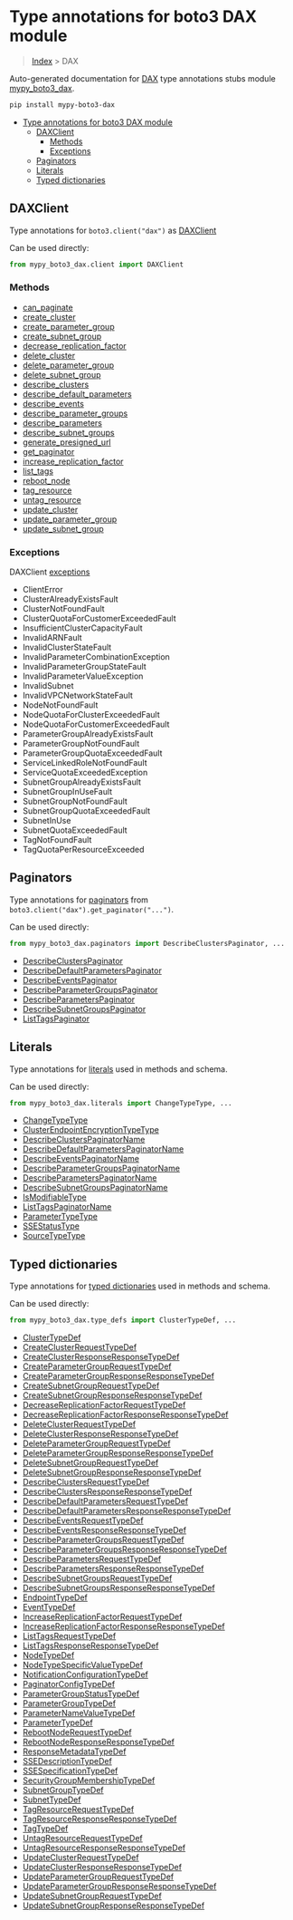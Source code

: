 # Type annotations for boto3 DAX module

> [Index](..) > DAX

Auto-generated documentation for
[DAX](https://boto3.amazonaws.com/v1/documentation/api/latest/reference/services/dax.html#DAX)
type annotations stubs module
[mypy_boto3_dax](https://pypi.org/project/mypy-boto3-dax/).

```bash
pip install mypy-boto3-dax
```

- [Type annotations for boto3 DAX module](#type-annotations-for-boto3-dax-module)
  - [DAXClient](#daxclient)
    - [Methods](#methods)
    - [Exceptions](#exceptions)
  - [Paginators](#paginators)
  - [Literals](#literals)
  - [Typed dictionaries](#typed-dictionaries)

## DAXClient

Type annotations for `boto3.client("dax")` as [DAXClient](./client.md)

Can be used directly:

```python
from mypy_boto3_dax.client import DAXClient
```

### Methods

- [can_paginate](./client.md#can_paginate)
- [create_cluster](./client.md#create_cluster)
- [create_parameter_group](./client.md#create_parameter_group)
- [create_subnet_group](./client.md#create_subnet_group)
- [decrease_replication_factor](./client.md#decrease_replication_factor)
- [delete_cluster](./client.md#delete_cluster)
- [delete_parameter_group](./client.md#delete_parameter_group)
- [delete_subnet_group](./client.md#delete_subnet_group)
- [describe_clusters](./client.md#describe_clusters)
- [describe_default_parameters](./client.md#describe_default_parameters)
- [describe_events](./client.md#describe_events)
- [describe_parameter_groups](./client.md#describe_parameter_groups)
- [describe_parameters](./client.md#describe_parameters)
- [describe_subnet_groups](./client.md#describe_subnet_groups)
- [generate_presigned_url](./client.md#generate_presigned_url)
- [get_paginator](./client.md#get_paginator)
- [increase_replication_factor](./client.md#increase_replication_factor)
- [list_tags](./client.md#list_tags)
- [reboot_node](./client.md#reboot_node)
- [tag_resource](./client.md#tag_resource)
- [untag_resource](./client.md#untag_resource)
- [update_cluster](./client.md#update_cluster)
- [update_parameter_group](./client.md#update_parameter_group)
- [update_subnet_group](./client.md#update_subnet_group)

### Exceptions

DAXClient [exceptions](./client.md#exceptions)

- ClientError
- ClusterAlreadyExistsFault
- ClusterNotFoundFault
- ClusterQuotaForCustomerExceededFault
- InsufficientClusterCapacityFault
- InvalidARNFault
- InvalidClusterStateFault
- InvalidParameterCombinationException
- InvalidParameterGroupStateFault
- InvalidParameterValueException
- InvalidSubnet
- InvalidVPCNetworkStateFault
- NodeNotFoundFault
- NodeQuotaForClusterExceededFault
- NodeQuotaForCustomerExceededFault
- ParameterGroupAlreadyExistsFault
- ParameterGroupNotFoundFault
- ParameterGroupQuotaExceededFault
- ServiceLinkedRoleNotFoundFault
- ServiceQuotaExceededException
- SubnetGroupAlreadyExistsFault
- SubnetGroupInUseFault
- SubnetGroupNotFoundFault
- SubnetGroupQuotaExceededFault
- SubnetInUse
- SubnetQuotaExceededFault
- TagNotFoundFault
- TagQuotaPerResourceExceeded

## Paginators

Type annotations for [paginators](./paginators.md) from
`boto3.client("dax").get_paginator("...")`.

Can be used directly:

```python
from mypy_boto3_dax.paginators import DescribeClustersPaginator, ...
```

- [DescribeClustersPaginator](./paginators.md#describeclusterspaginator)
- [DescribeDefaultParametersPaginator](./paginators.md#describedefaultparameterspaginator)
- [DescribeEventsPaginator](./paginators.md#describeeventspaginator)
- [DescribeParameterGroupsPaginator](./paginators.md#describeparametergroupspaginator)
- [DescribeParametersPaginator](./paginators.md#describeparameterspaginator)
- [DescribeSubnetGroupsPaginator](./paginators.md#describesubnetgroupspaginator)
- [ListTagsPaginator](./paginators.md#listtagspaginator)

## Literals

Type annotations for [literals](./literals.md) used in methods and schema.

Can be used directly:

```python
from mypy_boto3_dax.literals import ChangeTypeType, ...
```

- [ChangeTypeType](./literals.md#changetypetype)
- [ClusterEndpointEncryptionTypeType](./literals.md#clusterendpointencryptiontypetype)
- [DescribeClustersPaginatorName](./literals.md#describeclusterspaginatorname)
- [DescribeDefaultParametersPaginatorName](./literals.md#describedefaultparameterspaginatorname)
- [DescribeEventsPaginatorName](./literals.md#describeeventspaginatorname)
- [DescribeParameterGroupsPaginatorName](./literals.md#describeparametergroupspaginatorname)
- [DescribeParametersPaginatorName](./literals.md#describeparameterspaginatorname)
- [DescribeSubnetGroupsPaginatorName](./literals.md#describesubnetgroupspaginatorname)
- [IsModifiableType](./literals.md#ismodifiabletype)
- [ListTagsPaginatorName](./literals.md#listtagspaginatorname)
- [ParameterTypeType](./literals.md#parametertypetype)
- [SSEStatusType](./literals.md#ssestatustype)
- [SourceTypeType](./literals.md#sourcetypetype)

## Typed dictionaries

Type annotations for [typed dictionaries](./type_defs.md) used in methods and
schema.

Can be used directly:

```python
from mypy_boto3_dax.type_defs import ClusterTypeDef, ...
```

- [ClusterTypeDef](./type_defs.md#clustertypedef)
- [CreateClusterRequestTypeDef](./type_defs.md#createclusterrequesttypedef)
- [CreateClusterResponseResponseTypeDef](./type_defs.md#createclusterresponseresponsetypedef)
- [CreateParameterGroupRequestTypeDef](./type_defs.md#createparametergrouprequesttypedef)
- [CreateParameterGroupResponseResponseTypeDef](./type_defs.md#createparametergroupresponseresponsetypedef)
- [CreateSubnetGroupRequestTypeDef](./type_defs.md#createsubnetgrouprequesttypedef)
- [CreateSubnetGroupResponseResponseTypeDef](./type_defs.md#createsubnetgroupresponseresponsetypedef)
- [DecreaseReplicationFactorRequestTypeDef](./type_defs.md#decreasereplicationfactorrequesttypedef)
- [DecreaseReplicationFactorResponseResponseTypeDef](./type_defs.md#decreasereplicationfactorresponseresponsetypedef)
- [DeleteClusterRequestTypeDef](./type_defs.md#deleteclusterrequesttypedef)
- [DeleteClusterResponseResponseTypeDef](./type_defs.md#deleteclusterresponseresponsetypedef)
- [DeleteParameterGroupRequestTypeDef](./type_defs.md#deleteparametergrouprequesttypedef)
- [DeleteParameterGroupResponseResponseTypeDef](./type_defs.md#deleteparametergroupresponseresponsetypedef)
- [DeleteSubnetGroupRequestTypeDef](./type_defs.md#deletesubnetgrouprequesttypedef)
- [DeleteSubnetGroupResponseResponseTypeDef](./type_defs.md#deletesubnetgroupresponseresponsetypedef)
- [DescribeClustersRequestTypeDef](./type_defs.md#describeclustersrequesttypedef)
- [DescribeClustersResponseResponseTypeDef](./type_defs.md#describeclustersresponseresponsetypedef)
- [DescribeDefaultParametersRequestTypeDef](./type_defs.md#describedefaultparametersrequesttypedef)
- [DescribeDefaultParametersResponseResponseTypeDef](./type_defs.md#describedefaultparametersresponseresponsetypedef)
- [DescribeEventsRequestTypeDef](./type_defs.md#describeeventsrequesttypedef)
- [DescribeEventsResponseResponseTypeDef](./type_defs.md#describeeventsresponseresponsetypedef)
- [DescribeParameterGroupsRequestTypeDef](./type_defs.md#describeparametergroupsrequesttypedef)
- [DescribeParameterGroupsResponseResponseTypeDef](./type_defs.md#describeparametergroupsresponseresponsetypedef)
- [DescribeParametersRequestTypeDef](./type_defs.md#describeparametersrequesttypedef)
- [DescribeParametersResponseResponseTypeDef](./type_defs.md#describeparametersresponseresponsetypedef)
- [DescribeSubnetGroupsRequestTypeDef](./type_defs.md#describesubnetgroupsrequesttypedef)
- [DescribeSubnetGroupsResponseResponseTypeDef](./type_defs.md#describesubnetgroupsresponseresponsetypedef)
- [EndpointTypeDef](./type_defs.md#endpointtypedef)
- [EventTypeDef](./type_defs.md#eventtypedef)
- [IncreaseReplicationFactorRequestTypeDef](./type_defs.md#increasereplicationfactorrequesttypedef)
- [IncreaseReplicationFactorResponseResponseTypeDef](./type_defs.md#increasereplicationfactorresponseresponsetypedef)
- [ListTagsRequestTypeDef](./type_defs.md#listtagsrequesttypedef)
- [ListTagsResponseResponseTypeDef](./type_defs.md#listtagsresponseresponsetypedef)
- [NodeTypeDef](./type_defs.md#nodetypedef)
- [NodeTypeSpecificValueTypeDef](./type_defs.md#nodetypespecificvaluetypedef)
- [NotificationConfigurationTypeDef](./type_defs.md#notificationconfigurationtypedef)
- [PaginatorConfigTypeDef](./type_defs.md#paginatorconfigtypedef)
- [ParameterGroupStatusTypeDef](./type_defs.md#parametergroupstatustypedef)
- [ParameterGroupTypeDef](./type_defs.md#parametergrouptypedef)
- [ParameterNameValueTypeDef](./type_defs.md#parameternamevaluetypedef)
- [ParameterTypeDef](./type_defs.md#parametertypedef)
- [RebootNodeRequestTypeDef](./type_defs.md#rebootnoderequesttypedef)
- [RebootNodeResponseResponseTypeDef](./type_defs.md#rebootnoderesponseresponsetypedef)
- [ResponseMetadataTypeDef](./type_defs.md#responsemetadatatypedef)
- [SSEDescriptionTypeDef](./type_defs.md#ssedescriptiontypedef)
- [SSESpecificationTypeDef](./type_defs.md#ssespecificationtypedef)
- [SecurityGroupMembershipTypeDef](./type_defs.md#securitygroupmembershiptypedef)
- [SubnetGroupTypeDef](./type_defs.md#subnetgrouptypedef)
- [SubnetTypeDef](./type_defs.md#subnettypedef)
- [TagResourceRequestTypeDef](./type_defs.md#tagresourcerequesttypedef)
- [TagResourceResponseResponseTypeDef](./type_defs.md#tagresourceresponseresponsetypedef)
- [TagTypeDef](./type_defs.md#tagtypedef)
- [UntagResourceRequestTypeDef](./type_defs.md#untagresourcerequesttypedef)
- [UntagResourceResponseResponseTypeDef](./type_defs.md#untagresourceresponseresponsetypedef)
- [UpdateClusterRequestTypeDef](./type_defs.md#updateclusterrequesttypedef)
- [UpdateClusterResponseResponseTypeDef](./type_defs.md#updateclusterresponseresponsetypedef)
- [UpdateParameterGroupRequestTypeDef](./type_defs.md#updateparametergrouprequesttypedef)
- [UpdateParameterGroupResponseResponseTypeDef](./type_defs.md#updateparametergroupresponseresponsetypedef)
- [UpdateSubnetGroupRequestTypeDef](./type_defs.md#updatesubnetgrouprequesttypedef)
- [UpdateSubnetGroupResponseResponseTypeDef](./type_defs.md#updatesubnetgroupresponseresponsetypedef)
